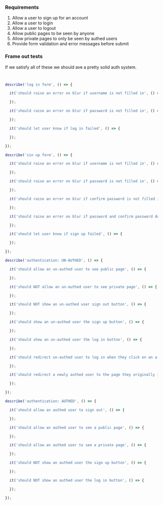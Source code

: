 ### Requirements

1. Allow a user to sign up for an account
1. Allow a user to login
1. Allow a user to logout
1. Allow public pages to be seen by anyone
1. Allow private pages to only be seen by authed users
1. Provide form validation and error messages before submit


### Frame out tests

If we satisfy all of these we should ave a pretty solid auth system.

```js


describe('log in form', () => {

  it('should raise an error on blur if username is not filled in', () => {

  });

  it('should raise an error on blur if password is not filled in', () => {

  });

  it('should let user know if log in failed', () => {

  });

});

describe('sin up form', () => {

  it('should raise an error on blur if username is not filled in', () => {

  });

  it('should raise an error on blur if password is not filled in', () => {

  });

  it('should raise an error on blur if confirm password is not filled in', () => {

  });

  it('should raise an error on blur if password and confirm password do not match', () => {

  });

  it('should let user know if sign up failed', () => {

  });

});

describe('authentication: UN-AUTHED', () => {

  it('should allow an un-authed user to see public page', () => {

  });

  it('should NOT allow an un-authed user to see private page', () => {

  });

  it('should NOT show an un-authed user sign out button', () => {

  });

  it('should show an un-authed user the sign up button', () => {

  });

  it('should show an un-authed user the log in button', () => {

  });

  it('should redirect un-authed user to log in when they click on an a private link', () => {

  });

  it('should redirect a newly authed user to the page they originally intended to visit (if any)', () => {

  });

});

describe('authentication: AUTHED', () => {

  it('should allow an authed user to sign out', () => {

  });

  it('should allow an authed user to see a public page', () => {

  });

  it('should allow an authed user to see a private page', () => {

  });

  it('should NOT show an authed user the sign up button', () => {

  });

  it('should NOT show an authed user the log in button', () => {

  });

});


```
